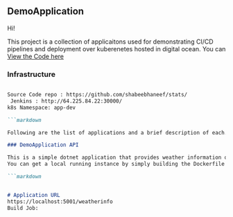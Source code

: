 ## DemoApplication

Hi!

This project is a collection of applicaitons used for demonstrating CI/CD pipelines and deployment over kuberenetes hosted in digital ocean. You can [View the Code here](https://github.com/shabeebhaneef/stats/) 


### Infrastructure

```markdown

Source Code repo : https://github.com/shabeebhaneef/stats/
 Jenkins : http://64.225.84.22:30000/
k8s Namespace: app-dev

```markdown

Following are the list of applications and a brief description of each. 

### DemoApplication API

This is a simple dotnet application that provides weather information over API calls. 
You can get a local running instance by simply building the Dockerfile present inside the DemoApplication.api folder. 

```markdown


# Application URL
https://localhost:5001/weatherinfo
Build Job: 




